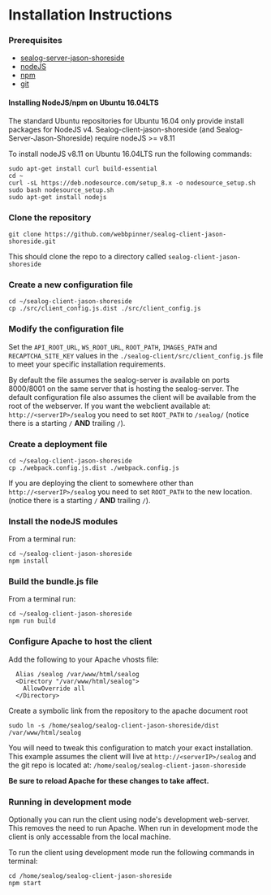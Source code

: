 # Installation Instructions

### Prerequisites

 - [sealog-server-jason-shoreside](https://github.com/webbpinner/sealog-server-jason-shoreside)
 - [nodeJS](https://nodejs.org)
 - [npm](https://www.npmjs.com)
 - [git](https://git-scm.com)
 
#### Installing NodeJS/npm on Ubuntu 16.04LTS
The standard Ubuntu repositories for Ubuntu 16.04 only provide install packages for NodeJS v4.  Sealog-client-jason-shoreside (and Sealog-Server-Jason-Shoreside) require nodeJS >= v8.11
 
To install nodeJS v8.11 on Ubuntu 16.04LTS run the following commands:
 ```
sudo apt-get install curl build-essential
cd ~
curl -sL https://deb.nodesource.com/setup_8.x -o nodesource_setup.sh
sudo bash nodesource_setup.sh
sudo apt-get install nodejs

 ```

### Clone the repository

```
git clone https://github.com/webbpinner/sealog-client-jason-shoreside.git
```

This should clone the repo to a directory called `sealog-client-jason-shoreside`

### Create a new configuration file

```
cd ~/sealog-client-jason-shoreside
cp ./src/client_config.js.dist ./src/client_config.js
```

### Modify the configuration file

Set the `API_ROOT_URL`, `WS_ROOT_URL`, `ROOT_PATH`, `IMAGES_PATH` and `RECAPTCHA_SITE_KEY` values in the `./sealog-client/src/client_config.js` file to meet your specific installation requirements.

By default the file assumes the sealog-server is available on ports 8000/8001 on the same server that is hosting the sealog-server.  The default configuration file also assumes the client will be available from the root of the webserver.  If you want the webclient available at: `http://<serverIP>/sealog` you need to set `ROOT_PATH` to `/sealog/` (notice there is a starting `/` **AND** trailing `/`).

### Create a deployment file

```
cd ~/sealog-client-jason-shoreside
cp ./webpack.config.js.dist ./webpack.config.js
```

If you are deploying the client to somewhere other than `http://<serverIP>/sealog` you need to set `ROOT_PATH` to the new location. (notice there is a starting `/` **AND** trailing `/`).

### Install the nodeJS modules

From a terminal run:
```
cd ~/sealog-client-jason-shoreside
npm install
```

### Build the bundle.js file

From a terminal run:

```
cd ~/sealog-client-jason-shoreside
npm run build
```

### Configure Apache to host the client

Add the following to your Apache vhosts file:

```
  Alias /sealog /var/www/html/sealog
  <Directory "/var/www/html/sealog">
    AllowOverride all
  </Directory>
```

Create a symbolic link from the repository to the apache document root
```
sudo ln -s /home/sealog/sealog-client-jason-shoreside/dist /var/www/html/sealog
```

You will need to tweak this configuration to match your exact installation.  This example assumes the client will live at `http://<serverIP>/sealog` and the git repo is located at: `/home/sealog/sealog-client-jason-shoreside`

**Be sure to reload Apache for these changes to take affect.**

### Running in development mode ###
Optionally you can run the client using node's development web-server.  This removes the need to run Apache.  When run in development mode the client is only accessable from the local machine.

To run the client using development mode run the following commands in terminal:
```
cd /home/sealog/sealog-client-jason-shoreside
npm start
```
